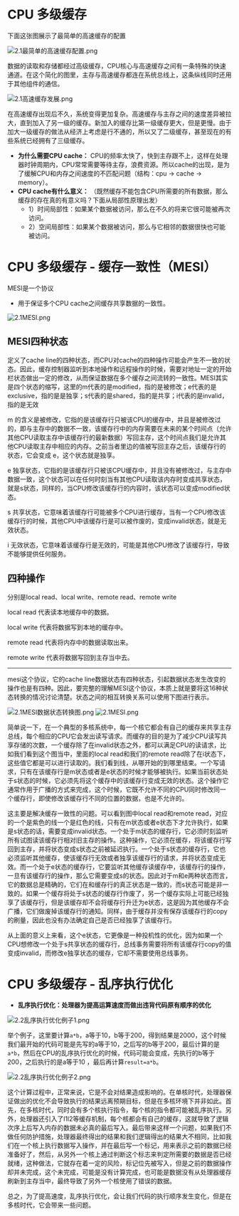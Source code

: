 # CPU 多级缓存

下面这张图展示了最简单的高速缓存的配置

![2.1最简单的高速缓存配置.png](imgs/2.1%E6%9C%80%E7%AE%80%E5%8D%95%E7%9A%84%E9%AB%98%E9%80%9F%E7%BC%93%E5%AD%98%E9%85%8D%E7%BD%AE.png)

数据的读取和存储都经过高级缓存，CPU核心与高速缓存之间有一条特殊的快速通道。在这个简化的图里，主存与高速缓存都连在系统总线上，这条纵线同时还用于其他组件的通信。

![2.1高速缓存发展.png](imgs/2.1%E9%AB%98%E9%80%9F%E7%BC%93%E5%AD%98%E5%8F%91%E5%B1%95.png)

在高速缓存出现后不久，系统变得更加复杂。高速缓存与主存之间的速度差异被拉大，直到加入了另一级的缓存。新加入的缓存比第一级缓存更大，但是更慢。由于加大一级缓存的做法从经济上考虑是行不通的，所以又了二级缓存，甚至现在的有些系统已经拥有了三级缓存。

- **为什么需要CPU cache：**
  CPU的频率太快了，快到主存跟不上，这样在处理器时钟周期内，CPU常常需要等待主存，浪费资源。所以cache的出现，是为了缓解CPU和内存之间速度的不匹配问题（结构：cpu ->
  cache -> memory）。
- **CPU cache有什么意义：** （既然缓存不能包含CPU所需要的所有数据，那么缓存的存在真的有意义吗？下面从局部性原理出发）
    - 1）时间局部性：如果某个数据被访问，那么在不久的将来它很可能被再次访问。
    - 2）空间局部性：如果某个数据被访问，那么与它相邻的数据很快也可能被访问。

# CPU 多级缓存 - 缓存一致性（MESI）

MESI是一个协议

- 用于保证多个CPU cache之间缓存共享数据的一致性。

![2.1MESI.png](imgs/2.1MESI.png)

## MESI四种状态

定义了cache line的四种状态，而CPU对cache的四种操作可能会产生不一致的状态。因此，缓存控制器监听到本地操作和远程操作的时候，需要对地址一定的开始栏状态做出一定的修改，从而保证数据在多个缓存之间流转的一致性。MESI其实是四个状态的缩写，这里的m代表的是modified，指的是被修改；e代表的是exclusive，指的是是独享；s代表的是shared，指的是共享；i代表的是invalid，指的是无效

m
的含义是被修改，它指的是该缓存行只被该CPU的缓存中，并且是被修改过的，即与主存中的数据不一致，该缓存行中的内存需要在未来的某个时间点（允许其他CPU读取主存中该缓存行的最新数据）写回主存，这个时间点我们是允许其他CPU读取主存中相应的内存。之前当者里边的值被写回主存之后，该缓存行的状态，它会变成
e，这个状态就是独享。

e 独享状态，它指的是该缓存行只被该CPU缓存中，并且没有被修改过，与主存中数据一致，这个状态可以在任何时刻当有其他CPU读取该内存时变成共享状态，就是s状态，同样的，当CPU修改该缓存行的内容时，该状态可以变成modified状态。

s 共享状态，它意味着该缓存行可能被多个CPU进行缓存，当有一个CPU修改该缓存行的时候，其他CPU中该缓存行是可以被作废的，变成invalid状态，就是无效状态。

i 无效状态，它意味着该缓存行是无效的，可能是其他CPU修改了该缓存行，导致不能够提供任何服务。

## 四种操作

分别是local read、local write、remote read、remote write

local read 代表读本地缓存中的数据。

local write 代表将数据写到本地的缓存中。

remote read 代表将内存中的数据读取出来。

remote write 代表将数据写回到主存当中去。

<hr>

mesi这个协议，它的cache line数据状态有四种状态，引起数据状态发生改变的操作也是有四种。因此，要完整的理解MESI这个协议，本质上就是要将这16种状态转换的情况讨论清楚。状态之间的相互转换关系可以使用下图进行表示。

![2.1MESI数据状态转换图.png](imgs/2.1MESI%E6%95%B0%E6%8D%AE%E7%8A%B6%E6%80%81%E8%BD%AC%E6%8D%A2%E5%9B%BE.png) ![2.1MESI.png](imgs/2.1MESI.png)

简单说一下，在一个典型的多核系统中，每一个核它都会有自己的缓存来共享主存总线，每个相应的CPU它会发出读写请求。而缓存的目的是为了减少CPU读写共享存储的次数，一个缓存除了在invalid状态之外，都可以满足CPU的读请求，比如我们看到这个图当中，里面的local read和我们的remote read除了在i状态下，这些值它都是可以进行读取的。我们看到线，从哪开始的到哪里结束。一个写请求，只有在该缓存行是m状态或者是e状态的时候才能够被执行。如果当前状态处于s状态的时候，它必须先将这个缓存中的该缓存行变成无效的状态。这个操作它通常作用于广播的方式来完成，这个时候，它既不允许不同的CPU同时修改同一个缓存行，即使修改该缓存行不同的位置的数据，也是不允许的。

这主要是解决缓存一致性的问题。可以看到图中local read和remote read，对应的一个是紫色的线一个是红色的线，只有在m状态或者e状态下才允许执行，如果是s状态的话，需要变成invalid状态。一个处于m状态的缓存行，它必须时刻监听所有试图读该缓存行相对旧主存的操作。这种操作，它必须在缓存，将该缓存行写回到主存，并将状态变成s状态之前被延迟执行。一个处于s状态的缓存行，它也必须监听其他缓存，使该缓存行无效或者独享该缓存行的请求，并将状态变成无效。而一个处于e状态的缓存行，它要监听其他缓存读缓存中，该缓存行的操作，一旦有该缓存行的操作，那么它需要变成s的状态。因此对于m和e两种状态而言，它的数据总是精确的，它们在和缓存行的真正状态是一致的，而s状态可能是非一致的。如果一个缓存将处于s状态的缓存行作废了，另一个缓存实际上可能已经独享了该缓存行，但是该缓存却不会将缓存行升迁为e状态，这是因为其他缓存不会广播，它们做废掉该缓存行的通知。同样，由于缓存并没有保存该缓存行的copy的刷量，因此也没有办法确定自己是否已经独享了该缓存行。

从上面的意义上来看，这个e状态，它更像是一种投机性的优化，因为如果一个CPU想修改一个处于s共享状态的缓存行，总线事务需要将所有该缓存行copy的值变成invalid，而修改e独享状态的缓存，它却不需要使用总线事务。

# CPU 多级缓存 - 乱序执行优化

- **乱序执行优化：处理器为提高运算速度而做出违背代码原有顺序的优化**

![2.2乱序执行优化例子1.png](imgs/2.2%E4%B9%B1%E5%BA%8F%E6%89%A7%E8%A1%8C%E4%BC%98%E5%8C%96%E4%BE%8B%E5%AD%901.png)

举个例子，这里要计算`a*b`，a等于10，b等于200，得到结果是2000，这个时候我们最开始的代码可能是先写的a等于10，之后写的b等于200，最后计算的是`a*b`，然后在CPU的乱序执行优化的时候，代码可能会变成，先执行的b等于200，之后执行的是a等于10 ，最后再计算`result=a*b`。

![2.2乱序执行优化例子2.png](imgs/2.2%E4%B9%B1%E5%BA%8F%E6%89%A7%E8%A1%8C%E4%BC%98%E5%8C%96%E4%BE%8B%E5%AD%902.png)

这个计算过程中，正常来说，它是不会对结果造成影响的。在单核时代，处理器保证做出的优化不会导致执行的结果远离预期目标，但是在多核环境下并非如此。首先，在多核时代，同时会有多个核执行指令，每个核的指令都可能被乱序执行。另外，处理器还引入了l1l2等缓存机制，每个核都会有自己的缓存，这就导致了逻辑次序上后写入内存的数据未必真的最后写入。最后带来这样一个问题，如果我们不做任何防护措施，处理器最终得出的结果和我们逻辑得出的结果大不相同，比如我们在一个核上执行数据写入操作，并在最后写一个标记，用来表示之前的数据已经准备好了，然后，从另外一个核上通过判断这个标志来判定所需要的数据是否已经就绪，这种做法，它就存在着一定的风险，标记位先被写入，但是之前的数据操作却并未完成，这个未完成，可能是没有计算完成，也可能是数据没有从处理器缓存刷新到主存当中，最终导致了另外一个核使用了错误的数据。

总之，为了提高速度，乱序执行优化，会让我们代码的执行顺序发生变化，但是在多核时代，它会带来一些问题。